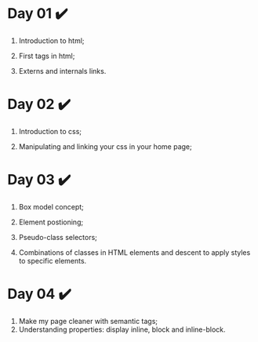 # Day 01 :heavy_check_mark:

1. Introduction to html;

2. First tags in html;

3. Externs and internals links.

# Day 02 :heavy_check_mark:

1. Introduction to css;

2. Manipulating and linking your css in your home page;

# Day 03 :heavy_check_mark:

1. Box model concept;

2. Element postioning;

3. Pseudo-class selectors;

4. Combinations of classes in HTML elements and descent to apply styles to specific elements.

# Day 04 :heavy_check_mark:

1. Make my page cleaner with semantic tags;
2. Understanding properties: display inline, block and inline-block.

